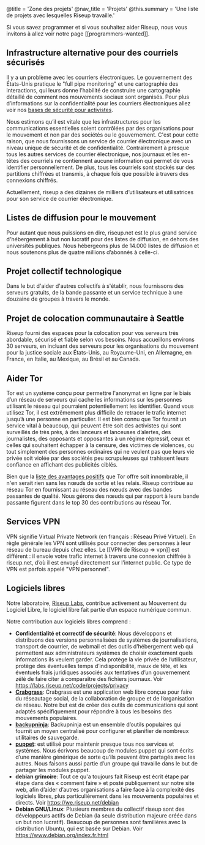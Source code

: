 @title = 'Zone des projets'
@nav_title = 'Projets'
@this.summary = 'Une liste de projets avec lesquelles Riseup travaille.'

Si vous savez programmer et si vous souhaitez aider Riseup, nous vous invitons à allez voir notre page [[programmers-wanted]].

## Infrastructure alternative pour des courriels sécurisés

Il y a un problème avec les courriers électroniques. Le gouvernement des États-Unis pratique le "full pipe monitoring" et une cartographie des interactions, qui leurs donne l’habilité de construire une cartographie détaillé de comment nos mouvements sociaux sont organisés. Pour plus d’informations sur la confidentialité pour les courriers électroniques allez voir nos [bases de sécurité pour activistes](https://web.archive.org/web/20160306044630/https://zine.riseup.net/).

Nous estimons qu’il est vitale que les infrastructures pour les communications essentielles soient contrôlées par des organisations pour le mouvement et non par des sociétés ou le gouvernement. C'est pour cette raison, que nous fournissons un service de courrier électronique avec un niveau unique de sécurité et de confidentialité. Contrairement à presque tous les autres services de courrier électronique, nos journaux et les en-têtes des courriels ne contiennent aucune information qui permet de vous identifier personnellement. De plus, tous les courriels sont stockés sur des partitions chiffrées et transmis, à chaque fois que possible à travers des connexions chiffrés.

Actuellement, riseup a des dizaines de milliers d’utilisateurs et utilisatrices pour son service de courrier électronique.

## Listes de diffusion pour le mouvement

Pour autant que nous puissions en dire, riseup.net est le plus grand service d'hébergement à but non lucratif pour des listes de diffusion, en dehors des universités publiques. Nous hébergeons plus de 14.000 listes de diffusion et nous soutenons plus de quatre millions d’abonnés à celle-ci.

## Projet collectif technologique

Dans le but d'aider d'autres collectifs à s'établir, nous fournissons des serveurs gratuits, de la bande passante et un service technique à une douzaine de groupes à travers le monde.

## Projet de colocation communautaire à Seattle

Riseup fourni des espaces pour la colocation pour vos serveurs très abordable, sécurisé et fiable selon vos besoins. Nous accueillons environs 30 serveurs, en incluant des serveurs pour les organisations du mouvement pour la justice sociale aux États-Unis, au Royaume-Uni, en Allemagne, en France, en Italie, au Mexique, au Brésil et au Canada.

## Aider Tor

Tor est un système conçu pour permettre l'anonymat en ligne par le biais d’un réseau de serveurs qui cache les informations sur les personnes utilisant le réseau qui pourraient potentiellement les identifier. Quand vous utilisez Tor, il est extrêmement plus difficile de retracer le trafic internet jusqu’à une personne en particulier. Il est bien connu que Tor fournit un service vital à beaucoup, qui peuvent être soit des activistes qui sont surveillés de très près, à des lanceurs et lanceuses d’alertes, des journalistes, des opposants et opposantes à un régime répressif, ceux et celles qui souhaitent échapper à la censure, des victimes de violences, ou tout simplement des personnes ordinaires qui ne veulent pas que leurs vie privée soit violée par des sociétés peu scrupuleuses qui trahissent leurs confiance en affichant des publicités ciblés.

Bien que la [liste des avantages positifs](https://www.torproject.org/about/torusers.html.en) que Tor offre soit innombrable, il n'en serait rien sans les nœuds de sortie et les relais. Riseup contribue au réseau Tor en fournissant au réseau des nœuds avec des bandes passantes de qualité. Nous gérons des nœuds qui par rapport à leurs bande passante figurent dans le top 30 des contributions au réseau Tor.

## Services VPN

VPN signifie Virtual Private Network (en français : Réseau Privé Virtuel). En règle générale les VPN sont utilisés pour connecter des personnes à leur réseau de bureau depuis chez elles. Le [[VPN de Riseup => vpn]] est différent : il envoie votre trafic internet à travers une connexion chiffrée à riseup.net, d’où il est envoyé directement sur l’internet public. Ce type de VPN est parfois appelé "VPN personnel".

## Logiciels libres

Notre laboratoire, [Riseup Labs](https://riseuplabs.org), contribue activement au Mouvement du Logiciel Libre, le logiciel libre fait partie d’un espace numérique commun.

Notre contribution aux logiciels libres comprend :

* **Confidentialité et correctif de sécurité**: Nous développons et distribuons des versions personnalisées de systèmes de journalisations, transport de courrier, de webmail et des outils d’hébergement web qui permettent aux administrateurs systèmes de choisir exactement quels informations ils veulent garder. Cela protège la vie privée de l’utilisateur, protège des éventuelles temps d’indisponibilité, maux de tête, et les éventuels frais juridiques associés aux tentatives d’un gouvernement zélé de faire citer à comparaître des fichiers journaux. Voir https://labs.riseup.net/code/projects/privacy
* **[Crabgrass](https://0xacab.org/riseuplabs/crabgrass)**: Crabgrass est une application web libre conçue pour faire du réseautage social, de la collaboration de groupe et de l’organisation de réseau. Notre but est de créer des outils de communications qui sont adaptés spécifiquement pour répondre à tous les besoins des mouvements populaires.
* **[backupninja](https://0xacab.org/riseuplabs/backupninja)**: Backupninja est un ensemble d’outils populaires qui fournit un moyen centralisé pour configurer et planifier de nombreux utilitaires de sauvegarde.
* **[puppet](https://labs.riseup.net/code/projects/puppetmodules)**: est utilisé pour maintenir presque tous nos services et systèmes. Nous écrivons beaucoup de modules puppet qui sont écrits d’une manière générique de sorte qu’ils peuvent être partagés avec les autres. Nous faisons aussi partie d’un groupe qui travaille dans le but de partager les modules puppet.
* **debian grimoire**: Tout ce qu'a toujours fait Riseup est écrit étape par étape dans des « comment faire » et posté publiquement sur notre site web, afin d’aider d’autres organisations a faire face à la complexité des logiciels libres, plus particulièrement dans les mouvements populaires et directs. Voir https://we.riseup.net/debian
* **Debian GNU/Linux**: Plusieurs membres du collectif riseup sont des développeurs actifs de Debian (la seule distribution majeure créée dans un but non lucratif). Beaucoup de personnes sont familières avec la distribution Ubuntu, qui est basée sur Debian. Voir https://www.debian.org/index.fr.html
